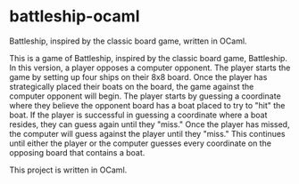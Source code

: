 # battleship-ocaml
Battleship, inspired by the classic board game, written in OCaml. 

This is a game of Battleship, inspired by the classic board game, Battleship. In this version, a player opposes a computer opponent. The player starts the game by setting up four ships on their 8x8 board. Once the player has strategically placed their boats on the board, the game against the computer opponent will begin. The player starts by guessing a coordinate where they believe the opponent board has a boat placed to try to "hit" the boat. If the player is successful in guessing a coordinate where a boat resides, they can guess again until they "miss." Once the player has missed, the computer will guess against the player until they "miss." This continues until either the player or the computer guesses every coordinate on the opposing board that contains a boat. 

This project is written in OCaml. 
